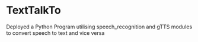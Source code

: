 # TextTalkTo
Deployed a Python Program utilising speech_recognition and gTTS modules to convert speech to text and vice versa
